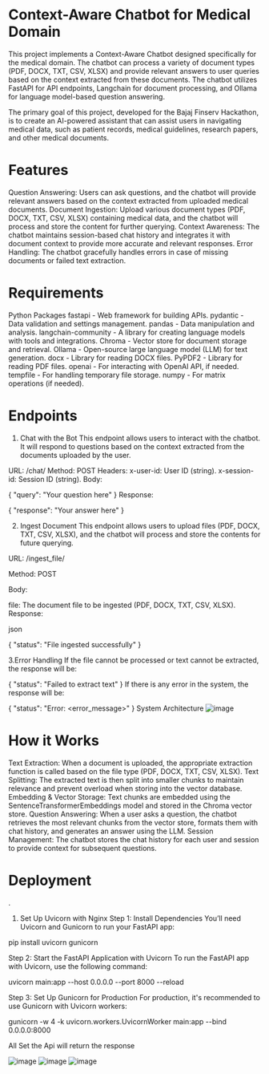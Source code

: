 # Context-Aware Chatbot for Medical Domain

This project implements a Context-Aware Chatbot designed specifically for the medical domain. The chatbot can process a variety of document types (PDF, DOCX, TXT, CSV, XLSX) and provide relevant answers to user queries based on the context extracted from these documents. The chatbot utilizes FastAPI for API endpoints, Langchain for document processing, and Ollama for language model-based question answering.

The primary goal of this project, developed for the Bajaj Finserv Hackathon, is to create an AI-powered assistant that can assist users in navigating medical data, such as patient records, medical guidelines, research papers, and other medical documents.

# Features

Question Answering: Users can ask questions, and the chatbot will provide relevant answers based on the context extracted from uploaded medical documents.
Document Ingestion: Upload various document types (PDF, DOCX, TXT, CSV, XLSX) containing medical data, and the chatbot will process and store the content for further querying.
Context Awareness: The chatbot maintains session-based chat history and integrates it with document context to provide more accurate and relevant responses.
Error Handling: The chatbot gracefully handles errors in case of missing documents or failed text extraction.

# Requirements

Python Packages
fastapi - Web framework for building APIs.
pydantic - Data validation and settings management.
pandas - Data manipulation and analysis.
langchain-community - A library for creating language models with tools and integrations.
Chroma - Vector store for document storage and retrieval.
Ollama - Open-source large language model (LLM) for text generation.
docx - Library for reading DOCX files.
PyPDF2 - Library for reading PDF files.
openai - For interacting with OpenAI API, if needed.
tempfile - For handling temporary file storage.
numpy - For matrix operations (if needed).


# Endpoints
1. Chat with the Bot
This endpoint allows users to interact with the chatbot. It will respond to questions based on the context extracted from the documents uploaded by the user.

URL: /chat/
Method: POST
Headers:
x-user-id: User ID (string).
x-session-id: Session ID (string).
Body:

{
    "query": "Your question here"
}
Response:


{
    "response": "Your answer here"
}

2. Ingest Document
This endpoint allows users to upload files (PDF, DOCX, TXT, CSV, XLSX), and the chatbot will process and store the contents for future querying.

URL: /ingest_file/

Method: POST

Body:

file: The document file to be ingested (PDF, DOCX, TXT, CSV, XLSX).
Response:

json

{
    "status": "File ingested successfully"
}

3.Error Handling
If the file cannot be processed or text cannot be extracted, the response will be:



{
    "status": "Failed to extract text"
}
If there is any error in the system, the response will be:



{
    "status": "Error: <error_message>"
}
System Architecture
![image](https://github.com/user-attachments/assets/3a782d8e-65d1-4da7-b4c8-21b9f3a55c0e)



# How it Works
Text Extraction: When a document is uploaded, the appropriate extraction function is called based on the file type (PDF, DOCX, TXT, CSV, XLSX).
Text Splitting: The extracted text is then split into smaller chunks to maintain relevance and prevent overload when storing into the vector database.
Embedding & Vector Storage: Text chunks are embedded using the SentenceTransformerEmbeddings model and stored in the Chroma vector store.
Question Answering: When a user asks a question, the chatbot retrieves the most relevant chunks from the vector store, formats them with chat history, and generates an answer using the LLM.
Session Management: The chatbot stores the chat history for each user and session to provide context for subsequent questions.

# Deployment
.

1. Set Up Uvicorn with Nginx
Step 1: Install Dependencies
You’ll need Uvicorn and Gunicorn to run your FastAPI app:

pip install uvicorn gunicorn

Step 2: Start the FastAPI Application with Uvicorn
To run the FastAPI app with Uvicorn, use the following command:

uvicorn main:app --host 0.0.0.0 --port 8000 --reload

Step 3: Set Up Gunicorn for Production
For production, it's recommended to use Gunicorn with Uvicorn workers:


gunicorn -w 4 -k uvicorn.workers.UvicornWorker main:app --bind 0.0.0.0:8000

All Set the Api will return the response 

![image](https://github.com/user-attachments/assets/850c8d12-ac37-4c0e-a7b1-4ebbbc9588d7)
![image](https://github.com/user-attachments/assets/39433d74-6401-467a-9553-1b21dacea601)
![image](https://github.com/user-attachments/assets/71534e20-0249-485b-a4e8-c570abd18286)


